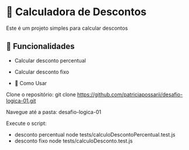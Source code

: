 # 🧮 Calculadora de Descontos

Este é um projeto simples para calcular descontos

## 🚀 Funcionalidades
- Calcular desconto percentual
- Calcular desconto fixo

- 📌 Como Usar

Clone o repositório:
git clone https://github.com/patriciapossarii/desafio-logica-01.git


Navegue até a pasta:
desafio-logica-01


Execute o script:
  - desconto percentual
node tests/calculoDescontoPercentual.test.js
  - desconto fixo
node tests/calculoDesconto.test.js
